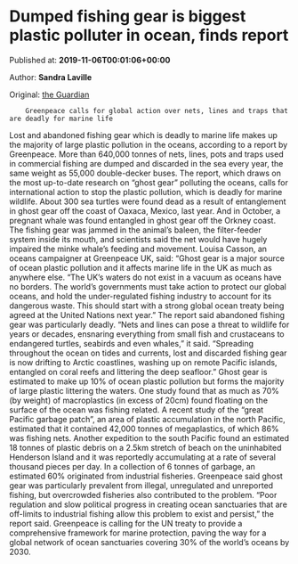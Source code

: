 
# Dumped fishing gear is biggest plastic polluter in ocean, finds report

Published at: **2019-11-06T00:01:06+00:00**

Author: **Sandra Laville**

Original: [the Guardian](https://www.theguardian.com/environment/2019/nov/06/dumped-fishing-gear-is-biggest-plastic-polluter-in-ocean-finds-report)


        Greenpeace calls for global action over nets, lines and traps that are deadly for marine life
      
Lost and abandoned fishing gear which is deadly to marine life makes up the majority of large plastic pollution in the oceans, according to a report by Greenpeace.
More than 640,000 tonnes of nets, lines, pots and traps used in commercial fishing are dumped and discarded in the sea every year, the same weight as 55,000 double-decker buses.
The report, which draws on the most up-to-date research on “ghost gear” polluting the oceans, calls for international action to stop the plastic pollution, which is deadly for marine wildlife.
About 300 sea turtles were found dead as a result of entanglement in ghost gear off the coast of Oaxaca, Mexico, last year. And in October, a pregnant whale was found entangled in ghost gear off the Orkney coast. The fishing gear was jammed in the animal’s baleen, the filter-feeder system inside its mouth, and scientists said the net would have hugely impaired the minke whale’s feeding and movement.
Louisa Casson, an oceans campaigner at Greenpeace UK, said: “Ghost gear is a major source of ocean plastic pollution and it affects marine life in the UK as much as anywhere else.
“The UK’s waters do not exist in a vacuum as oceans have no borders. The world’s governments must take action to protect our global oceans, and hold the under-regulated fishing industry to account for its dangerous waste. This should start with a strong global ocean treaty being agreed at the United Nations next year.”
The report said abandoned fishing gear was particularly deadly. “Nets and lines can pose a threat to wildlife for years or decades, ensnaring everything from small fish and crustaceans to endangered turtles, seabirds and even whales,” it said.
“Spreading throughout the ocean on tides and currents, lost and discarded fishing gear is now drifting to Arctic coastlines, washing up on remote Pacific islands, entangled on coral reefs and littering the deep seafloor.”
Ghost gear is estimated to make up 10% of ocean plastic pollution but forms the majority of large plastic littering the waters. One study found that as much as 70% (by weight) of macroplastics (in excess of 20cm) found floating on the surface of the ocean was fishing related.
A recent study of the “great Pacific garbage patch”, an area of plastic accumulation in the north Pacific, estimated that it contained 42,000 tonnes of megaplastics, of which 86% was fishing nets.
Another expedition to the south Pacific found an estimated 18 tonnes of plastic debris on a 2.5km stretch of beach on the uninhabited Henderson Island and it was reportedly accumulating at a rate of several thousand pieces per day. In a collection of 6 tonnes of garbage, an estimated 60% originated from industrial fisheries.
Greenpeace said ghost gear was particularly prevalent from illegal, unregulated and unreported fishing, but overcrowded fisheries also contributed to the problem. “Poor regulation and slow political progress in creating ocean sanctuaries that are off-limits to industrial fishing allow this problem to exist and persist,” the report said.
Greenpeace is calling for the UN treaty to provide a comprehensive framework for marine protection, paving the way for a global network of ocean sanctuaries covering 30% of the world’s oceans by 2030.
